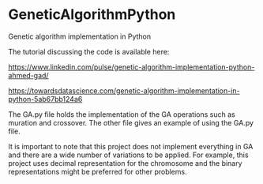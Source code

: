 # GeneticAlgorithmPython
Genetic algorithm implementation in Python

The tutorial discussing the code is available here:

https://www.linkedin.com/pulse/genetic-algorithm-implementation-python-ahmed-gad/

https://towardsdatascience.com/genetic-algorithm-implementation-in-python-5ab67bb124a6

The GA.py file holds the implementation of the GA operations such as muration and crossover. The other file gives an example of using the GA.py file.

It is important to note that this project does not implement everything in GA and there are a wide number of variations to be applied. For example, this project uses decimal representation for the chromosome and the binary representations might be preferred for other problems.
